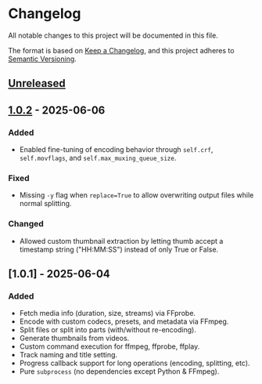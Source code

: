 # Changelog

All notable changes to this project will be documented in this file.

The format is based on [Keep a Changelog](https://keepachangelog.com/en/1.1.0/),
and this project adheres to [Semantic Versioning](https://semver.org/spec/v2.0.0.html).

## [Unreleased]

## [1.0.2] - 2025-06-06

### Added

- Enabled fine-tuning of encoding behavior through `self.crf`, `self.movflags`, and `self.max_muxing_queue_size`.

### Fixed

- Missing `-y` flag when `replace=True` to allow overwriting output files while normal splitting.

### Changed

- Allowed custom thumbnail extraction by letting thumb accept a timestamp string ("HH:MM:SS") instead of only True or False.

## [1.0.1] - 2025-06-04

### Added

- Fetch media info (duration, size, streams) via FFprobe.
- Encode with custom codecs, presets, and metadata via FFmpeg.
- Split files or split into parts (with/without re-encoding).
- Generate thumbnails from videos.
- Custom command execution for ffmpeg, ffprobe, ffplay.
- Track naming and title setting.
- Progress callback support for long operations (encoding, splitting, etc).
- Pure `subprocess` (no dependencies except Python & FFmpeg).

[unreleased]: https://github.com/BhagyaJyoti22006/ffwrapy/compare/v1.0.2...HEAD
[1.0.2]: https://github.com/BhagyaJyoti22006/ffwrapy/compare/v1.0.1...v1.0.2
[1.0.0]: https://github.com/BhagyaJyoti22006/ffwrapy/releases/tag/v1.0.1